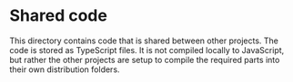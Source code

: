 # Shared code

This directory contains code that is shared between other projects.
The code is stored as TypeScript files. It is not compiled locally
to JavaScript, but rather the other projects are setup to compile
the required parts into their own distribution folders.
